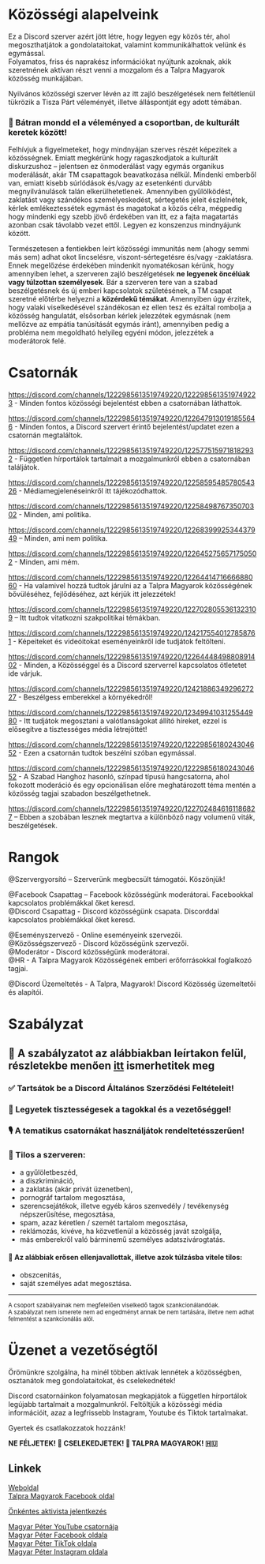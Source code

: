 # Közösségi alapelveink
Ez a Discord szerver azért jött létre, hogy legyen egy közös tér, ahol megoszthatjátok a gondolataitokat, valamint kommunikálhattok velünk és egymással. \
Folyamatos, friss és naprakész információkat nyújtunk azoknak, akik szeretnének aktívan részt venni a mozgalom és a Talpra Magyarok közösség munkájában.

Nyilvános közösségi szerver lévén az itt zajló beszélgetések nem feltétlenül tükrözik a Tisza Párt véleményét, illetve álláspontját egy adott témában.

### 📢 Bátran mondd el a véleményed a csoportban, de **kulturált** keretek között!
Felhívjuk a figyelmeteket, hogy mindnyájan szerves részét képezitek a közösségnek. Emiatt megkérünk hogy ragaszkodjatok a kulturált diskurzushoz – jelentsen ez önmoderálást vagy egymás organikus moderálását, akár TM csapattagok beavatkozása nélkül. Mindenki emberből van, emiatt kisebb súrlódások és/vagy az esetenkénti durvább megnyilvánulások talán elkerülhetetlenek. Amennyiben gyűlölködést, zaklatást vagy szándékos személyeskedést, sértegetés jeleit észlelnétek, kérlek emlékeztessétek egymást és magatokat a közös célra, mégpedig hogy mindenki egy szebb jövő érdekében van itt, ez a fajta magatartás azonban csak távolabb vezet ettől. Legyen ez konszenzus mindnyájunk között.

Természetesen a fentiekben leírt közösségi immunitás nem (ahogy semmi más sem) adhat okot lincselésre, viszont-sértegetésre és/vagy -zaklatásra. Ennek megelőzése érdekében mindenkit nyomatékosan kérünk, hogy amennyiben lehet, a szerveren zajló beszélgetések **ne legyenek öncélúak vagy túlzottan személyesek**. Bár a szerveren tere van a szabad beszélgetésnek és új emberi kapcsolatok születésének, a TM csapat szeretné előtérbe helyezni a **közérdekű témákat**. Amennyiben úgy érzitek, hogy valaki viselkedésével szándékosan ez ellen tesz és ezáltal rombolja a közösség hangulatát, elsősorban kérlek jelezzétek egymásnak (nem mellőzve az empátia tanúsítását egymás iránt), amennyiben pedig a probléma nem megoldható helyileg egyéni módon, jelezzétek a moderátorok felé.

# Csatornák
https://discord.com/channels/1222985613519749220/1222985613519749223 - Minden fontos közösségi bejelentést ebben a csatornában láthattok.

⁠⁠https://discord.com/channels/1222985613519749220/1226479130191855646 - Minden fontos, a Discord szervert érintő bejelentést/updatet ezen a csatornán megtaláltok.

https://discord.com/channels/1222985613519749220/1225775159718182932 - Független hírportálok tartalmait a mozgalmunkról ebben a csatornában találjátok.

https://discord.com/channels/1222985613519749220/1225859548578054326 - Médiamegjelenéseinkről itt tájékozódhattok.

https://discord.com/channels/1222985613519749220/1225849876735070302 - Minden, ami politika.

⁠⁠https://discord.com/channels/1222985613519749220/1226839992534437949 – Minden, ami nem politika.

https://discord.com/channels/1222985613519749220/1226452756571750502 - Minden, ami mém.

https://discord.com/channels/1222985613519749220/1226441471666688060 - Ha valamivel hozzá tudtok járulni az a Talpra Magyarok közösségének bővüléséhez, fejlődéséhez, azt kérjük itt jelezzétek!

https://discord.com/channels/1222985613519749220/1227028055361323109 – Itt tudtok vitatkozni szakpolitikai témákban.

⁠⁠https://discord.com/channels/1222985613519749220/1242175540127858761 - Képeiteket és videóitokat eseményeinkről ide tudjátok feltölteni.

https://discord.com/channels/1222985613519749220/1226444849880891402 - Minden, a Közösséggel és a Discord szerverrel kapcsolatos ötletetet ide várjuk.

https://discord.com/channels/1222985613519749220/1242188634929627227 - Beszélgess emberekkel a környékedről!

https://discord.com/channels/1222985613519749220/1234994103125544980 - Itt tudjátok megosztani a valótlanságokat állító híreket, ezzel is elősegítve a tisztességes média létrejöttét!

https://discord.com/channels/1222985613519749220/1222985618024304652 - Ezen a csatornán tudtok beszélni szóban egymással.

https://discord.com/channels/1222985613519749220/1222985618024304652 - A Szabad Hanghoz hasonló, színpad típusú hangcsatorna, ahol fokozott moderáció és egy opcionálisan előre meghatározott téma mentén a közösség tagjai szabadon beszélgethetnek.

https://discord.com/channels/1222985613519749220/1227024846161186827 – Ebben a szobában lesznek megtartva a különböző nagy volumenű viták, beszélgetések.

# Rangok
@Szervergyorsító – Szerverünk megbecsült támogatói. Köszönjük!

@Facebook Csapattag – Facebook közösségünk moderátorai. Facebookkal kapcsolatos problémákkal őket keresd.\
@Discord Csapattag - Discord közösségünk csapata. Discorddal kapcsolatos problémákkal őket keresd.

@Eseményszervező - Online eseményeink szervezői.\
@Közösségszervező - Discord közösségünk szervezői.\
@Moderátor - Discord közösségünk moderátorai.\
@HR - A Talpra Magyarok Közösségének emberi erőforrásokkal foglalkozó tagjai.

@Discord Üzemeltetés - A Talpra, Magyarok! Discord Közösség üzemeltetői és alapítói.

# Szabályzat
## 📕 A szabályzatot az alábbiakban leírtakon felül, részletekbe menően [itt](https://discord.com/channels/1222985613519749220/1244761903398391979) ismerhetitek meg 

### ✅ Tartsátok be a Discord Általános Szerződési Feltételeit!

### 🤝 Legyetek tisztességesek a tagokkal és a vezetőséggel!

### 🎙️ A tematikus csatornákat használjátok rendeltetésszerűen!

### 🛑 Tilos a szerveren:
- a gyűlöletbeszéd,
- a diszkrimináció,
- a zaklatás (akár privát üzenetben),
- pornográf tartalom megosztása,
- szerencsejátékok, illetve egyéb káros szenvedély / tevékenység népszerűsítése, megosztása,
- spam, azaz kéretlen / szemét tartalom megosztása,
- reklámozás, kivéve, ha közvetlenül a közösség javát szolgálja,
- más emberekről való bárminemű személyes adatszivárogtatás.

#### 🛑 Az alábbiak erősen ellenjavallottak, illetve azok túlzásba vitele tilos:
- obszcenitás,
- saját személyes adat megosztása.
____
<small>A csoport szabályainak nem megfelelően viselkedő tagok szankcionálandóak.\
A szabályzat nem ismerete nem ad engedményt annak be nem tartására, illetve nem adhat felmentést a szankcionálás alól.</small>

# Üzenet a vezetőségtől
Örömünkre szolgálna, ha minél többen aktívak lennétek a közösségben, osztanátok meg gondolataitokat, és cselekednétek!

Discord csatornáinkon folyamatosan megkapjátok a független hírportálok legújabb tartalmait a mozgalmunkról. Feltöltjük a közösségi média információit, azaz a legfrissebb Instagram, Youtube és Tiktok tartalmakat.

Gyertek és csatlakozzatok hozzánk!

**NE FÉLJETEK! 💪 CSELEKEDJETEK! 🎯 TALPRA MAGYAROK! 🇭🇺**

## Linkek
[Weboldal](https://talpramagyarok.hu/)\
[Talpra Magyarok Facebook oldal](https://www.facebook.com/groups/3697382177193551)

[Önkéntes aktivista jelentkezés](https://m.talpramagyarok.hu/aktivista-onkentes)

[Magyar Péter YouTube csatornája](https://www.youtube.com/@magyarpeterofficial)\
[Magyar Péter Facebook oldala](https://www.facebook.com/peter.magyar.102)\
[Magyar Péter TikTok oldala](https://www.tiktok.com/@magyarpeterofficial)\
[Magyar Péter Instagram oldala](https://www.instagram.com/magyar_peter_official_the_man/)